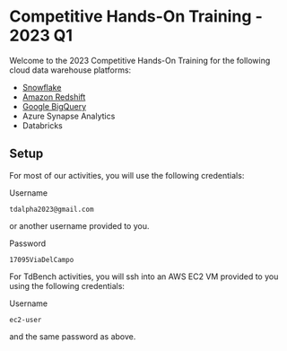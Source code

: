 # Competitive Hands-On Training - 2023 Q1

Welcome to the 2023 Competitive Hands-On Training for the following cloud data warehouse platforms:

- [Snowflake](snowflake.md)
- [Amazon Redshift](redshift.md)
- [Google BigQuery](bigquery.md)
- Azure Synapse Analytics
- Databricks

## Setup

For most of our activities, you will use the following credentials:

Username
```
tdalpha2023@gmail.com
```
or another username provided to you.

Password
```
17095ViaDelCampo
```

For TdBench activities, you will ssh into an AWS EC2 VM provided to you using the following credentials:

Username
```
ec2-user
```
and the same password as above.
